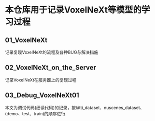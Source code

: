 # 本仓库用于记录VoxelNeXt等模型的学习过程

## 01_VoxelNeXt
记录复现VoxelNeXt的流程及各种BUG与解决措施
## 02_VoxelNeXt_on_the_Server
记录VoxelNeXt在服务器上的复现过程
## 03_Debug_VoxelNeXt01
本文为调试代码(细读代码)的记录，按kitti_dataset、nuscenes_dataset、(demo、test、train)的顺序进行
